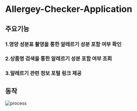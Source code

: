 # Allergey-Checker-Application
## 주요기능
### 1.영양 성분표 촬영을 통한 알레르기 성분 포함 여부 확인
### 2.상품명 검색을 통한 알레르기 성분 포함 여부 조회
### 3.알레르기 관련 정보 포털 링크 제공
## 동작
![process](https://user-images.githubusercontent.com/70126237/144381030-e34d6a1a-26e9-43a4-8b9a-4cfad460da6e.png)
